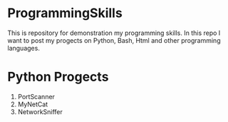 # ProgrammingSkills
This is repository for demonstration my programming skills. In this repo I want to post my progects on Python, Bash, Html and other programming languages.

# Python Progects
1. PortScanner
2. MyNetCat
3. NetworkSniffer
